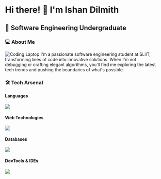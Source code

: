# Hi there! 👋 I'm Ishan Dilmith

## 🚀 Software Engineering Undergraduate

### 💻 About Me
![Coding Laptop](https://media.giphy.com/media/fAnzBwObWDl8LkWEOV/giphy.gif)
I'm a passionate software engineering student at SLIIT, transforming lines of code into innovative solutions. When I'm not debugging or crafting elegant algorithms, you'll find me exploring the latest tech trends and pushing the boundaries of what's possible.


### 🛠️ Tech Arsenal

#### Languages
<p align="left">
  <img src="https://skillicons.dev/icons?i=cpp,java,javascript,php" />
</p>

#### Web Technologies
<p align="left">
  <img src="https://skillicons.dev/icons?i=html,css,tailwind,react,nodejs,express" />
</p>

#### Databases
<p align="left">
  <img src="https://skillicons.dev/icons?i=mongodb,mysql" />
</p>

#### DevTools & IDEs
<p align="left">
  <img src="https://skillicons.dev/icons?i=git,github,postman,androidstudio,visualstudio,idea" />
</p>
